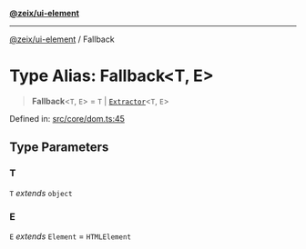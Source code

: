 [**@zeix/ui-element**](../README.md)

***

[@zeix/ui-element](../globals.md) / Fallback

# Type Alias: Fallback\<T, E\>

> **Fallback**\<`T`, `E`\> = `T` \| [`Extractor`](Extractor.md)\<`T`, `E`\>

Defined in: [src/core/dom.ts:45](https://github.com/zeixcom/ui-element/blob/e844a8875dcc0f1e1c331a07fc308d56d924c955/src/core/dom.ts#L45)

## Type Parameters

### T

`T` *extends* `object`

### E

`E` *extends* `Element` = `HTMLElement`
